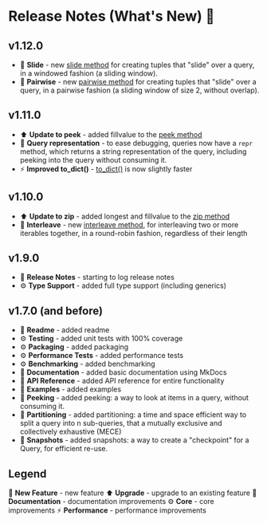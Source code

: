 # Release Notes (What's New) 🤩

## v1.12.0

* 🌟 **Slide** - new [slide method](code_api/mapper_methods.md#fliq.query.Query.slide) for creating
tuples that "slide" over a query, in a windowed fashion (a sliding window).
* 🌟 **Pairwise** - new [pairwise method](code_api/mapper_methods.md#fliq.query.Query.pairwise) for creating
tuples that "slide" over a query, in a pairwise fashion (a sliding window of size 2, without overlap).

## v1.11.0
* ⬆️ **Update to peek** - added fillvalue to the [peek method](code_api/peeking.md)
* 🌟 **Query representation** - to ease debugging, queries now have a `repr` method, 
which returns a string representation of the query, including peeking into the query
without consuming it.
* ⚡️ **Improved to_dict()** - [to_dict()](code_api/mapper_methods.md#fliq.query.Query.to_dict)
is now slightly faster

## v1.10.0

* ⬆️ **Update to zip** - added longest and fillvalue to the [zip method](code_api/mapper_methods.md#fliq.query.Query.zip)
* 🌟 **Interleave** - new [interleave method](code_api/mapper_methods.md#fliq.query.Query.interleave), for 
interleaving two or more iterables together, in a round-robin fashion, regardless of their length

## v1.9.0

* 📝 **Release Notes** - starting to log release notes
* ⚙️ **Type Support** - added full type support (including generics)

## v1.7.0 (and before)

* 📝 **Readme** - added readme
* ⚙️ **Testing** - added unit tests with 100% coverage
* ⚙️ **Packaging** - added packaging
* ⚙️ **Performance Tests** - added performance tests
* ⚙️ **Benchmarking** - added benchmarking
* 📝 **Documentation** - added basic documentation using MkDocs
* 📝 **API Reference** - added API reference for entire functionality
* 📝 **Examples** - added examples
* 🌟 **Peeking** - added peeking: a way to look at items in a query, without consuming it.
* 🌟 **Partitioning** - added partitioning: a time and space efficient way to split a query into n sub-queries, 
that a mutually exclusive and collectively exhaustive (MECE)
* 🌟 **Snapshots** - added snapshots: a way to create a "checkpoint" for a Query, for efficient re-use.

## Legend

🌟 **New Feature** - new feature
⬆️ **Upgrade** - upgrade to an existing feature
📝 **Documentation** - documentation improvements
⚙️ **Core** - core improvements
⚡️ **Performance** - performance improvements